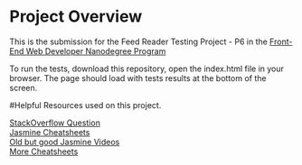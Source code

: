 # Project Overview

This is the submission for the Feed Reader Testing Project - P6 in the <a href='https://www.udacity.com/course/front-end-web-developer-nanodegree--nd001'>Front-End Web Developer Nanodegree Program</a>

To run the tests, download this repository, open the index.html file in your browser. The page should load with tests results at the bottom of the screen.

#Helpful Resources used on this project.

<a href="http://stackoverflow.com/questions/14676064/jasmine-tobeundefined">StackOverflow Question</a><br>
<a href="https://www.cheatography.com/citguy/cheat-sheets/jasmine-js-testing/">Jasmine Cheatsheets</a><br>
<a href="https://www.youtube.com/watch?v=Si59RlSqDQ0&list=PLOxOmO43E6Jt0SruKGxtZs-W3PJN90G_a">Old but good Jasmine Videos</a><br>
<a href="http://ricostacruz.com/cheatsheets/jasmine.html">More Cheatsheets</a><br>
